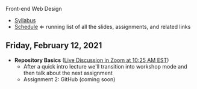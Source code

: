 Front-end Web Design

- [Syllabus](syllabus.md)
- [Schedule](schedule.md)   ⇐ running list of all the slides, assignments, and related links

## Friday, February 12, 2021

- **Repository Basics** ([Live Discussion in Zoom at 10:25 AM EST](https://rochester.zoom.us/j/99406386666?pwd=VEV3NWNlSUZEMWlZc2VzNDIwWG1UUT09))
  - After a quick intro lecture we'll transition into workshop mode and then talk about the next assignment
  - Assignment 2: GitHub (coming soon)


